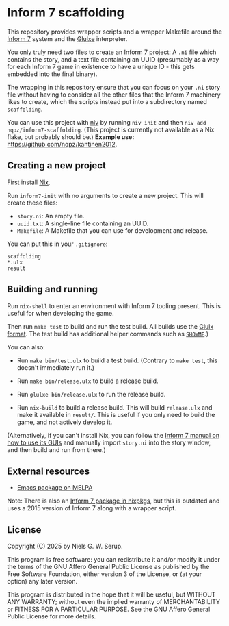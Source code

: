 # Inform 7 scaffolding

This repository provides wrapper scripts and a wrapper Makefile around
the [Inform 7](https://github.com/ganelson/inform) system and the
[Glulxe](https://github.com/erkyrath/glulxe) interpreter.

You only truly need two files to create an Inform 7 project: A `.ni`
file which contains the story, and a text file containing an UUID
(presumably as a way for each Inform 7 game in existence to have a
unique ID - this gets embedded into the final binary).

The wrapping in this repository ensure that you can focus on your `.ni`
story file without having to consider all the other files that the
Inform 7 machinery likes to create, which the scripts instead put into a
subdirectory named `scaffolding`.

You can use this project with [niv](https://github.com/nmattia/niv) by
running `niv init` and then `niv add nqpz/inform7-scaffolding`.  (This
project is currently not available as a Nix flake, but probably should
be.)  **Example use:** <https://github.com/nqpz/kantinen2012>.


## Creating a new project

First install [Nix](https://nixos.org/).

Run `inform7-init` with no arguments to create a new project.  This will
create these files:

  - `story.ni`: An empty file.
  - `uuid.txt`: A single-line file containing an UUID.
  - `Makefile`: A Makefile that you can use for development and release.

You can put this in your `.gitignore`:

```
scaffolding
*.ulx
result
```


## Building and running

Run `nix-shell` to enter an environment with Inform 7 tooling present.
This is useful for when developing the game.

Then run `make test` to build and run the test build.  All builds use
the [Glulx format](https://www.eblong.com/zarf/glulx/).  The test build
has additional helper commands such as
[`SHOWME`](https://ganelson.github.io/inform-website/book/WI_2_7.html).)

You can also:

  - Run `make bin/test.ulx` to build a test build. (Contrary to `make
    test`, this doesn't immediately run it.)

  - Run `make bin/release.ulx` to build a release build.

  - Run `glulxe bin/release.ulx` to run the release build.

  - Run `nix-build` to build a release build.  This will build
    `release.ulx` and make it available in `result/`.  This is useful if
    you only need to build the game, and not actively develop it.

(Alternatively, if you can't install Nix, you can follow the [Inform 7
manual on how to use its
GUIs](https://ganelson.github.io/inform-website/book/WI_1_3.html) and
manually import `story.ni` into the story window, and then build and run
from there.)


## External resources

  - [Emacs package on MELPA](https://melpa.org/#/inform7)

Note: There is also an [Inform 7 package in
nixpkgs](https://github.com/NixOS/nixpkgs/blob/nixos-unstable/pkgs/by-name/in/inform7/package.nix),
but this is outdated and uses a 2015 version of Inform 7 along with a
wrapper script.


## License

Copyright (C) 2025 by Niels G. W. Serup.

This program is free software: you can redistribute it and/or modify it
under the terms of the GNU Affero General Public License as published by
the Free Software Foundation, either version 3 of the License, or (at
your option) any later version.

This program is distributed in the hope that it will be useful, but
WITHOUT ANY WARRANTY; without even the implied warranty of
MERCHANTABILITY or FITNESS FOR A PARTICULAR PURPOSE. See the GNU Affero
General Public License for more details.
